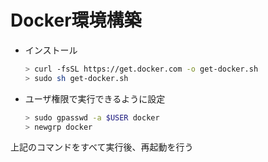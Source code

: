 # Docker環境構築

* インストール

    ``` bash
    > curl -fsSL https://get.docker.com -o get-docker.sh
    > sudo sh get-docker.sh
    ```

* ユーザ権限で実行できるように設定

    ``` bash
    > sudo gpasswd -a $USER docker
    > newgrp docker
    ```

上記のコマンドをすべて実行後、再起動を行う
